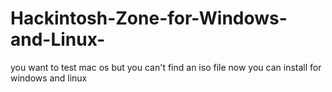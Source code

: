 # Hackintosh-Zone-for-Windows-and-Linux-
you want to test mac os but you can't find an iso file now you can install for windows and linux

